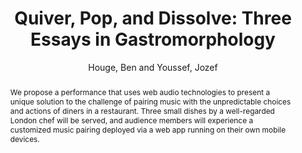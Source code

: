 --- 
title: "Quiver, Pop, and Dissolve: Three Essays in Gastromorphology" 
abstract: "We propose a performance that uses web audio technologies to present a unique solution to the challenge of pairing music with the unpredictable choices and actions of diners in a restaurant. Three small dishes by a well-regarded London chef will be served, and audience members will experience a customized music pairing deployed via a web app running on their own mobile devices." 
address: "London" 
author: "Houge, Ben and Youssef, Jozef"
webAuthor: "Ben Houge, Jozef Youssef" 
booktitle: "Proceedings of the International Web Audio Conference" 
editor: "Thalmann, Florian and Ewert, Sebastian" 
month: "Proceedings of the International Web Audio Conference"
pages: "undefined" 
publisher: "Queen Mary University of London" 
series: "WAC '17"
type: "Performance"  
year: "2017" 
id: "2017_EA_47" 
tags: year2017
media: none 
pdflink: /_data/papers/pdf/2017/2017_47.pdf
ISSN: 2663-5844
---